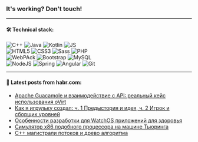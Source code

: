 ### It's working? Don't touch!

---

#### 🛠️ Technical stack:

![C++](https://img.shields.io/badge/C++-informational?logo=c%2B%2B&style=flat&logoColor=white&color=9C033A)
![Java](https://img.shields.io/badge/Java-informational?logo=java&style=flat&logoColor=white&color=007396)
![Kotlin](https://img.shields.io/badge/Kotlin-informational?logo=Kotlin&style=flat&logoColor=white&color=0095D5)
![JS](https://img.shields.io/badge/JS-informational?logo=javaScript&style=flat&logoColor=black&color=F7Df1E) <br>
![HTML5](https://img.shields.io/badge/HTML5-informational?logo=html5&style=flat&logoColor=white&color=E34F26)
![CSS3](https://img.shields.io/badge/CSS3-informational?logo=css3&style=flat&logoColor=white&color=157286)
![Sass](https://img.shields.io/badge/Saas-informational?logo=sass&style=flat&logoColor=white&color=hotpink)
![PHP](https://img.shields.io/badge/PHP-informational?logo=php&style=flat&logoColor=white&color=777BB4) <br>
![WebPAck](https://img.shields.io/badge/WebPack-informational?logo=webPack&style=flat&logoColor=white&color=FF6F00)
![Bootstrap](https://img.shields.io/badge/Bootstrap-informational?logo=Bootstrap&style=flat&logoColor=white&color=7952B3)
![MySQL](https://img.shields.io/badge/MySQL-informational?logo=MySQL&style=flat&logoColor=white&color=00f) <br>
![NodeJS](https://img.shields.io/badge/NodeJS-informational?logo=node.js&style=flat&logoColor=white&color=43853D)
![Spring](https://img.shields.io/badge/Spring-informational?logo=Spring&style=flat&logoColor=white&color=0A9EDC)
![Angular](https://img.shields.io/badge/Vue-informational?logo=vue.js&style=flat&logoColor=white&color=red)
![Git](https://img.shields.io/badge/Git-informational?logo=git&style=flat&logoColor=white&color=darkorange)

___

#### 💬 Latest posts from habr.com:

<!-- BLOG-POST-LIST:START -->
- [Apache Guacamole и взаимодействие с API: реальный кейс использования oVirt](https://habr.com/ru/post/665810/?utm_source=habrahabr&utm_medium=rss&utm_campaign=665810)
- [Как я игрульку создал: ч. 1 Предыстория и идея, ч. 2 Игрок и сборщик уровней](https://habr.com/ru/post/665802/?utm_source=habrahabr&utm_medium=rss&utm_campaign=665802)
- [Особенности разработки для WatchOS приложений для здоровья](https://habr.com/ru/post/664948/?utm_source=habrahabr&utm_medium=rss&utm_campaign=664948)
- [Симулятор x86 подобного процессора на машине Тьюринга](https://habr.com/ru/post/665776/?utm_source=habrahabr&utm_medium=rss&utm_campaign=665776)
- [C++ магистрали потоков и древо алгоритма](https://habr.com/ru/post/665772/?utm_source=habrahabr&utm_medium=rss&utm_campaign=665772)
<!-- BLOG-POST-LIST:END -->
